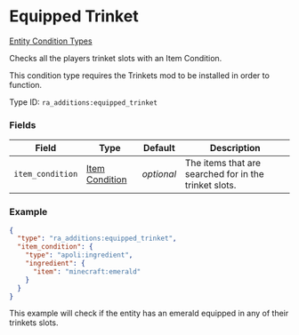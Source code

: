 # Equipped Trinket
[Entity Condition Types](../entity_condition_types_types.md)

Checks all the players trinket slots with an Item Condition.

This condition type requires the Trinkets mod to be installed in order to function.

Type ID: `ra_additions:equipped_trinket`
### Fields
Field | Type | Default | Description
------|------|---------|-------------
`item_condition` | [Item Condition](../data_types/item_condition.md) | _optional_ | The items that are searched for in the trinket slots.

### Example
```json
{
  "type": "ra_additions:equipped_trinket",
  "item_condition": {
    "type": "apoli:ingredient",
    "ingredient": {
      "item": "minecraft:emerald"
    }
  }
}
```
This example will check if the entity has an emerald equipped in any of their trinkets slots.